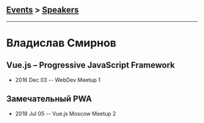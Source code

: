 ## [Events](../README.md) > [Speakers](../speakers.md)
---

# Владислав Смирнов

## Vue.js – Progressive JavaScript Framework
- 2016 Dec 03 -- WebDev Meetup 1    
## Замечательный PWA
- 2018 Jul 05 -- Vue.js Moscow Meetup 2    
